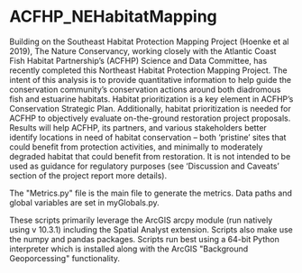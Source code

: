 # ACFHP_NEHabitatMapping

Building on the Southeast Habitat Protection Mapping Project (Hoenke et al 2019), The Nature Conservancy, working closely with the Atlantic Coast Fish Habitat Partnership’s (ACFHP) Science and Data Committee, has recently completed this Northeast Habitat Protection Mapping Project.  The intent of this analysis is to provide quantitative information to help guide the conservation community’s conservation actions around both diadromous fish and estuarine habitats. Habitat prioritization is a key element in ACFHP’s Conservation Strategic Plan. Additionally, habitat prioritization is needed for ACFHP to objectively evaluate on-the-ground restoration project proposals. Results will help ACFHP, its partners, and various stakeholders better identify locations in need of habitat conservation – both ‘pristine’ sites that could benefit from protection activities, and minimally to moderately degraded habitat that could benefit from restoration. It is not intended to be used as guidance for regulatory purposes (see ‘Discussion and Caveats’ section of the project report more details).

The "Metrics.py" file is the main file to generate the metrics.  Data paths and global variables are set in myGlobals.py.  

These scripts primarily leverage the ArcGIS arcpy module (run natively using v 10.3.1) including the Spatial Analyst extension.  Scripts also make use the numpy and pandas packages.  Scripts run best using a 64-bit Python interpreter which is installed along with the ArcGIS "Background Geoporcessing" functionality.
